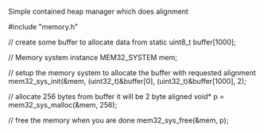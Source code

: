 Simple contained heap manager which does alignment

#include "memory.h"

// create some buffer to allocate data from
static uint8_t buffer[1000]; 

// Memory system instance
MEM32_SYSTEM mem;             

// setup the memory system to allocate the buffer with requested alignment
mem32_sys_init(&mem, (uint32_t)&buffer[0], (uint32_t)&buffer[1000], 2);

// allocate 256 bytes from buffer it will be 2 byte aligned
void* p = mem32_sys_malloc(&mem, 256);

// free the memory when you are done
mem32_sys_free(&mem, p);
